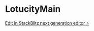 # LotucityMain

[Edit in StackBlitz next generation editor ⚡️](https://stackblitz.com/~/github.com/moukati/LotucityMain)